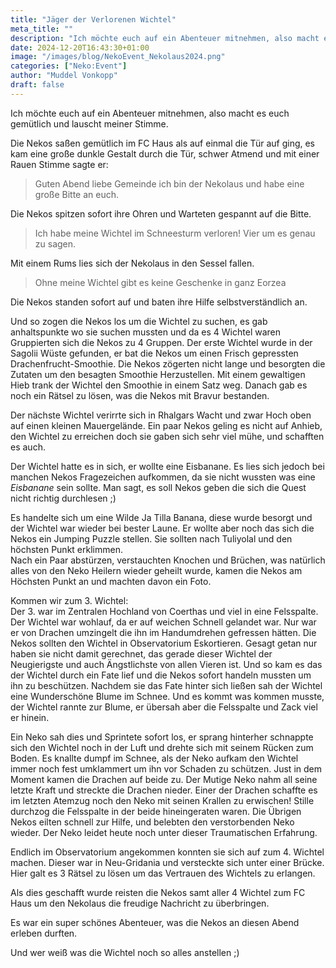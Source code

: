 ```yaml
---
title: "Jäger der Verlorenen Wichtel"
meta_title: ""
description: "Ich möchte euch auf ein Abenteuer mitnehmen, also macht es euch gemütlich und lauscht meiner Stimme"
date: 2024-12-20T16:43:30+01:00
image: "/images/blog/NekoEvent_Nekolaus2024.png"
categories: ["Neko:Event"]
author: "Muddel Vonkopp"
draft: false
---
```


Ich möchte euch auf ein Abenteuer mitnehmen, also macht es euch gemütlich und lauscht meiner Stimme.

Die Nekos saßen gemütlich im FC Haus als auf einmal die Tür auf ging, es kam eine große dunkle Gestalt durch die Tür, schwer Atmend und mit einer Rauen Stimme sagte er:

> Guten Abend liebe Gemeinde ich bin der Nekolaus und habe eine große Bitte an euch.

Die Nekos spitzen sofort ihre Ohren und Warteten gespannt auf die Bitte.

> Ich habe meine Wichtel im Schneesturm verloren! Vier um es genau zu sagen.

Mit einem Rums lies sich der Nekolaus in den Sessel fallen. 

> Ohne meine Wichtel gibt es keine Geschenke in ganz Eorzea

Die Nekos standen sofort auf und baten ihre Hilfe selbstverständlich an.

Und so zogen die Nekos los um die Wichtel zu suchen, es gab anhaltspunkte wo sie suchen mussten und da es 4 Wichtel waren Gruppierten sich die Nekos zu 4 Gruppen.
Der erste Wichtel wurde in der Sagolii Wüste gefunden, er bat die Nekos um einen Frisch gepressten Drachenfrucht-Smoothie. Die Nekos zögerten nicht lange und besorgten die Zutaten um den besagten Smoothie Herzustellen. Mit einem gewaltigen Hieb trank der Wichtel den Smoothie in einem Satz weg. Danach gab es noch ein Rätsel zu lösen, was die Nekos mit Bravur bestanden.

Der nächste Wichtel verirrte sich in Rhalgars Wacht und zwar Hoch oben auf einen kleinen Mauergelände.
Ein paar Nekos geling es nicht auf Anhieb, den Wichtel zu erreichen doch sie gaben sich sehr viel mühe, und schafften es auch.

Der Wichtel hatte es in sich, er wollte eine Eisbanane. Es lies sich jedoch bei manchen Nekos Fragezeichen aufkommen, da sie nicht wussten was eine *Eisbanane* sein sollte. Man sagt, es soll Nekos geben die sich die Quest nicht richtig durchlesen ;)

Es handelte sich um eine Wilde Ja Tilla Banana, diese wurde besorgt und der Wichtel war wieder bei bester Laune. Er wollte aber noch das sich die Nekos ein Jumping Puzzle stellen. Sie sollten nach Tuliyolal und den höchsten Punkt erklimmen.  
Nach ein Paar abstürzen, verstauchten Knochen und Brüchen, was natürlich alles von den Neko Heilern wieder geheilt wurde, kamen die Nekos am Höchsten Punkt an und machten davon ein Foto.

Kommen wir zum 3. Wichtel:  
Der 3. war im Zentralen Hochland von Coerthas und viel in eine Felsspalte. Der Wichtel war wohlauf, da er auf weichen Schnell gelandet war. Nur war er von Drachen umzingelt die ihn im Handumdrehen gefressen hätten.
Die Nekos sollten den Wichtel in Observatorium Eskortieren. Gesagt getan nur haben sie nicht damit gerechnet, das gerade dieser Wichtel der Neugierigste und auch Ängstlichste von allen Vieren ist. Und so kam es das der Wichtel durch ein Fate lief und die Nekos sofort handeln mussten um ihn zu beschützen. Nachdem sie das Fate hinter sich ließen sah der Wichtel eine Wunderschöne Blume im Schnee. Und es kommt was kommen musste, der Wichtel rannte zur Blume, er übersah aber die Felsspalte und Zack viel er hinein.

Ein Neko sah dies und Sprintete sofort los, er sprang hinterher schnappte sich den Wichtel noch in der Luft und drehte sich mit seinem Rücken zum Boden. Es knallte dumpf im Schnee, als der Neko aufkam den Wichtel immer noch fest umklammert um ihn vor Schaden zu schützen. Just in dem Moment kamen die Drachen auf beide zu. Der Mutige Neko nahm all seine letzte Kraft und streckte die Drachen nieder. Einer der Drachen schaffte es im letzten Atemzug noch den Neko mit seinen Krallen zu erwischen! Stille durchzog die Felsspalte in der beide hineingeraten waren. Die Übrigen Nekos eilten schnell zur Hilfe, und belebten den verstorbenden Neko wieder. Der Neko leidet heute noch unter dieser Traumatischen Erfahrung.

Endlich im Observatorium angekommen konnten sie sich auf zum 4. Wichtel machen.
Dieser war in Neu-Gridania und versteckte sich unter einer Brücke. Hier galt es 3 Rätsel zu lösen um das Vertrauen des Wichtels zu erlangen. 

Als dies geschafft wurde reisten die Nekos samt aller 4 Wichtel zum FC Haus um den Nekolaus die freudige Nachricht zu überbringen.

Es war ein super schönes Abenteuer, was die Nekos an diesen Abend erleben durften.

Und wer weiß was die Wichtel noch so alles anstellen ;)